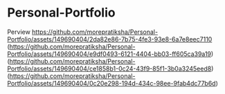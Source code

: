# Personal-Portfolio
Perview
https://github.com/morepratiksha/Personal-Portfolio/assets/149690404/2da82e86-7b75-4fe3-93e8-6a7e8eec7110
(https://github.com/morepratiksha/Personal-Portfolio/assets/149690404/e9df0493-6121-4404-bb03-ff605ca39a19)
(https://github.com/morepratiksha/Personal-Portfolio/assets/149690404/ce1858b1-0c24-43f9-85f1-3b0a3245eed8)
(https://github.com/morepratiksha/Personal-Portfolio/assets/149690404/0c20e298-194d-434c-98ee-9fab4dc77b6d)


